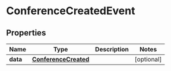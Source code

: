 # ConferenceCreatedEvent

## Properties
Name | Type | Description | Notes
------------ | ------------- | ------------- | -------------
**data** | [**ConferenceCreated**](ConferenceCreated.md) |  |  [optional]
